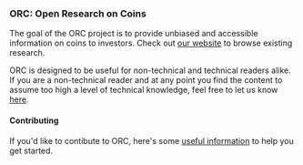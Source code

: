 ### ORC: Open Research on Coins

The goal of the ORC project is to provide unbiased and accessible information on coins to investors. Check out [our website](https://coinresearch.peteratticusberg.com) to browse existing research.

ORC is designed to be useful for non-technical and technical readers alike. If you are a non-technical reader and at any point you find the content to assume too high a level of technical knowledge, feel free to let us know [here](https://github.com/peteratticusberg/orc/issues/new).

#### Contributing

If you'd like to contibute to ORC, here's some [useful information](/CONTRIBUTING.md) to help you get started. 
